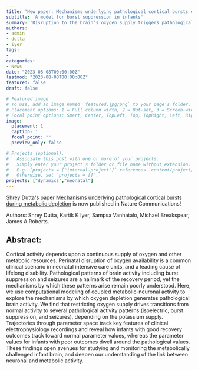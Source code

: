 ```yaml
---
title: 'New paper: Mechanisms underlying pathological cortical bursts during metabolic depletion'
subtitle: 'A model for burst suppression in infants'
summary: 'Disruption to the brain’s oxygen supply triggers pathological dynamics and brain injuries. A model of coupled metabolic-neuronal activity generates burst suppression patterns similar to those of infants after birth asphyxia.'
authors:
- admin
- dutta
- iyer
tags:
- 
categories:
- News
date: "2023-08-08T00:00:00Z"
lastmod: "2023-08-08T00:00:00Z"
featured: false
draft: false

# Featured image
# To use, add an image named `featured.jpg/png` to your page's folder.
# Placement options: 1 = Full column width, 2 = Out-set, 3 = Screen-width
# Focal point options: Smart, Center, TopLeft, Top, TopRight, Left, Right, BottomLeft, Bottom, BottomRight
image:
  placement: 1
  caption: ''
  focal_point: ""
  preview_only: false

# Projects (optional).
#   Associate this post with one or more of your projects.
#   Simply enter your project's folder or file name without extension.
#   E.g. `projects = ["internal-project"]` references `content/project/deep-learning/index.md`.
#   Otherwise, set `projects = []`.
projects: ["dynamics","neonatal"]
---
```


Shrey Dutta's paper [Mechanisms underlying pathological cortical bursts during metabolic depletion](https://www.nature.com/articles/s41467-023-40437-0) is now published in Nature Communications!

Authors: Shrey Dutta, Kartik K Iyer, Sampsa Vanhatalo, Michael Breakspear, James A Roberts.

## Abstract:

Cortical activity depends upon a continuous supply of oxygen and other metabolic resources. Perinatal disruption of oxygen availability is a common clinical scenario in neonatal intensive care units, and a leading cause of lifelong disability. Pathological patterns of brain activity including burst suppression and seizures are a hallmark of the recovery period, yet the mechanisms by which these patterns arise remain poorly understood. Here, we use computational modeling of coupled metabolic-neuronal activity to explore the mechanisms by which oxygen depletion generates pathological brain activity. We find that restricting oxygen supply drives transitions from normal activity to several pathological activity patterns (isoelectric, burst suppression, and seizures), depending on the potassium supply. Trajectories through parameter space track key features of clinical electrophysiology recordings and reveal how infants with good recovery outcomes track toward normal parameter values, whereas the parameter values for infants with poor outcomes dwell around the pathological values. These findings open avenues for studying and monitoring the metabolically challenged infant brain, and deepen our understanding of the link between neuronal and metabolic activity.